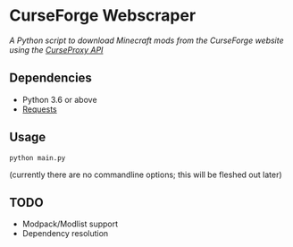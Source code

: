 # CurseForge Webscraper
*A Python script to download Minecraft mods from the CurseForge website using the [CurseProxy API](https://github.com/NikkyAI/CurseProxy)*

## Dependencies
* Python 3.6 or above
* [Requests](https://pypi.org/project/requests/)

## Usage
```
python main.py
```
(currently there are no commandline options; this will be fleshed out later)

## TODO
* Modpack/Modlist support
* Dependency resolution
